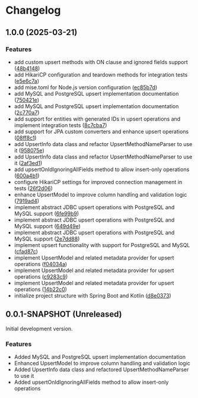 # Changelog

## 1.0.0 (2025-03-21)


### Features

* add custom upsert methods with ON clause and ignored fields support ([48b4148](https://github.com/mpecan/upsert/commit/48b41480b2a407630901ee19f7bd3371da822b7b))
* add HikariCP configuration and teardown methods for integration tests ([e5e6c7a](https://github.com/mpecan/upsert/commit/e5e6c7af65d053dc8f5ff3c9d26abd0ca8b79f48))
* add mise.toml for Node.js version configuration ([ec85b7d](https://github.com/mpecan/upsert/commit/ec85b7d50020fe65714e19497b61aa3063c31f54))
* add MySQL and PostgreSQL upsert implementation documentation ([750421e](https://github.com/mpecan/upsert/commit/750421e5e0b6aa2585801adf2f2220303b83d0f7))
* add MySQL and PostgreSQL upsert implementation documentation ([2c770a7](https://github.com/mpecan/upsert/commit/2c770a79aa751a5e9fb3ff59f36ba0a2fd7d7cca))
* add support for entities with generated IDs in upsert operations and implement integration tests ([8c7cba7](https://github.com/mpecan/upsert/commit/8c7cba7bac1600188d6b20ec23f6cd4ab1934a50))
* add support for JPA custom converters and enhance upsert operations ([08ff8c1](https://github.com/mpecan/upsert/commit/08ff8c191baf16329b0e49f85e16b80597f8db83))
* add UpsertInfo data class and refactor UpsertMethodNameParser to use it ([958075e](https://github.com/mpecan/upsert/commit/958075eb440567490ac286a05a1aa10026f899d3))
* add UpsertInfo data class and refactor UpsertMethodNameParser to use it ([2af3ed1](https://github.com/mpecan/upsert/commit/2af3ed1e0ccf22d00f3b2a5216d3d58d1453151b))
* add upsertOnIdIgnoringAllFields method to allow insert-only operations ([600a4b1](https://github.com/mpecan/upsert/commit/600a4b13c2407e977dacf8c42db6ebefc1fa30e8))
* configure HikariCP settings for improved connection management in tests ([26f2d06](https://github.com/mpecan/upsert/commit/26f2d06844a6f17bae2ad52092e4c8b43b1164ea))
* enhance UpsertModel to improve column handling and validation logic ([7919ad4](https://github.com/mpecan/upsert/commit/7919ad4574fe065152a6dfbd081fe2d8d7f57c13))
* implement abstract JDBC upsert operations with PostgreSQL and MySQL support ([6fe99b9](https://github.com/mpecan/upsert/commit/6fe99b9a4e6a61ae3ac591cdd8ffb227cba4dcb8))
* implement abstract JDBC upsert operations with PostgreSQL and MySQL support ([649d49e](https://github.com/mpecan/upsert/commit/649d49e5d506c07c2deab6cd493a9cc01fb44706))
* implement abstract JDBC upsert operations with PostgreSQL and MySQL support ([2e7dd88](https://github.com/mpecan/upsert/commit/2e7dd88f872a7d55056117e17d18934ab27b3c54))
* implement upsert functionality with support for PostgreSQL and MySQL ([cfad87c](https://github.com/mpecan/upsert/commit/cfad87c238bca203d61541dafb8cdb75661df661))
* implement UpsertModel and related metadata provider for upsert operations ([f04034a](https://github.com/mpecan/upsert/commit/f04034a91190e342378d5871d8d9baafd3d21039))
* implement UpsertModel and related metadata provider for upsert operations ([c9283c9](https://github.com/mpecan/upsert/commit/c9283c9cfafdaa59f78a8562bce3d90a641d0d01))
* implement UpsertModel and related metadata provider for upsert operations ([14b22c0](https://github.com/mpecan/upsert/commit/14b22c07902e9e68580002cea7a64947c6a92ae9))
* initialize project structure with Spring Boot and Kotlin ([d8e0373](https://github.com/mpecan/upsert/commit/d8e0373273e98cbdb201a2be439a20ee60e28965))

## 0.0.1-SNAPSHOT (Unreleased)

Initial development version.

### Features
* Added MySQL and PostgreSQL upsert implementation documentation
* Enhanced UpsertModel to improve column handling and validation logic
* Added UpsertInfo data class and refactored UpsertMethodNameParser to use it
* Added upsertOnIdIgnoringAllFields method to allow insert-only operations
